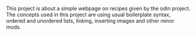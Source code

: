 This project is about a simple webpage on recipes given by the odin project.
The concepts used in this project are using usual boilerplate syntax, ordered and unordered lists, linking, inserting images and other minor mods.